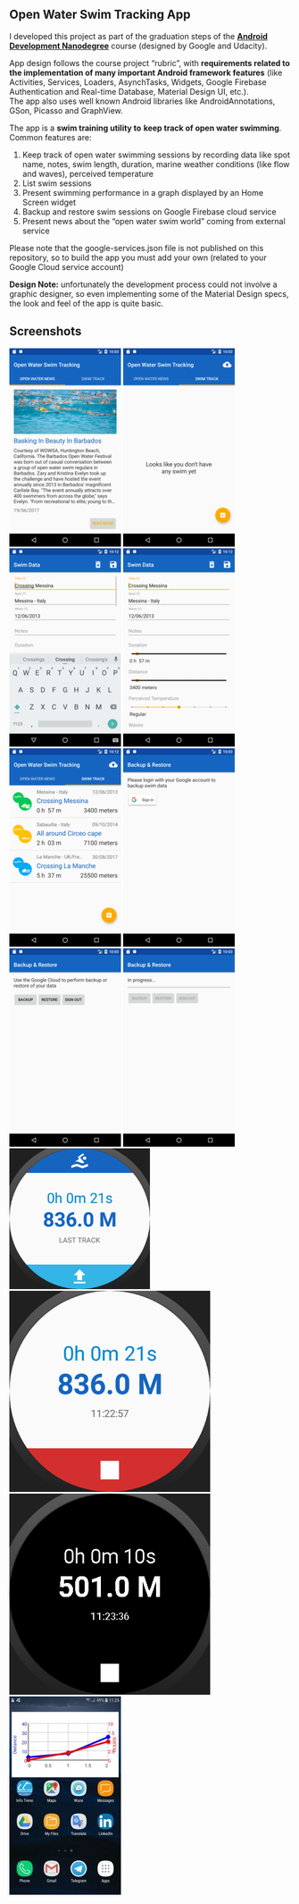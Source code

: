 
<h2 id="open-water-swim-tracking-app"><strong>Open Water Swim Tracking App</strong></h2>

<p>I developed this project as part of the graduation steps of the <a href="https://www.udacity.com/course/android-developer-nanodegree-by-google--nd801" target="_blank"><strong>Android Development Nanodegree</strong></a> course (designed by Google and Udacity).</p>

<p>App design follows the course project “rubric”, with <strong>requirements related to the implementation of many important Android framework features</strong> (like Activities, Services, Loaders, AsynchTasks, Widgets, Google Firebase Authentication and Real-time Database, Material Design UI, etc.).  <br>
The app also uses well known Android libraries like AndroidAnnotations, GSon, Picasso and GraphView.</p>

<p>The app is a <strong>swim training utility to</strong> <strong>keep track of open water swimming</strong>. Common features are:</p>

<ol>
<li>Keep track of open water swimming sessions by recording data like spot name, notes, swim length, duration, marine weather conditions (like flow and waves), perceived temperature</li>
<li>List swim sessions</li>
<li>Present swimming performance in a graph displayed by an Home Screen widget</li>
<li>Backup and restore swim sessions on Google Firebase cloud service</li>
<li>Present news about the “open water swim world” coming from external service</li>
</ol>

<p>Please note that the google-services.json file is not published on this repository, so to build the app you must add your own (related to your Google Cloud service account)</p>

<p><strong>Design Note:</strong> unfortunately the development process could not involve a graphic designer, so even implementing some of the Material Design specs, the look and feel of the app is quite basic.</p>

<h2 id="screenshots">Screenshots</h2>

<p>
<img src="https://github.com/fabiobeoni/android-open-water-swim-tracking/blob/master/github_info_page/1.png?raw=true" alt="Open water swimming news" title="">
<img src="https://github.com/fabiobeoni/android-open-water-swim-tracking/blob/master/github_info_page/2.png?raw=true" alt="Swimming sessions" title="">
<img src="https://github.com/fabiobeoni/android-open-water-swim-tracking/blob/master/github_info_page/3.png?raw=true" alt="Track swimming data" title="">
<img src="https://github.com/fabiobeoni/android-open-water-swim-tracking/blob/master/github_info_page/4.png?raw=true" alt="Track swimming data" title="">
<img src="https://github.com/fabiobeoni/android-open-water-swim-tracking/blob/master/github_info_page/5.png?raw=true" alt="Swimming sessions - full" title="">
<img src="https://github.com/fabiobeoni/android-open-water-swim-tracking/blob/master/github_info_page/6.png?raw=true" alt="Login to backup" title="">
<img src="https://github.com/fabiobeoni/android-open-water-swim-tracking/blob/master/github_info_page/7.png?raw=true" alt="Backup" title="">
<img src="https://github.com/fabiobeoni/android-open-water-swim-tracking/blob/master/github_info_page/8.png?raw=true" alt="Restore" title="">
  <img src="https://github.com/fabiobeoni/android-open-water-swim-tracking/blob/master/github_info_page/watch-main.png?raw=true" alt="Restore" title="" style="width:50%">
  <img src="https://github.com/fabiobeoni/android-open-water-swim-tracking/blob/master/github_info_page/watch-track.png?raw=true" alt="Restore" title="">
  <img src="https://github.com/fabiobeoni/android-open-water-swim-tracking/blob/master/github_info_page/watch-track-ambient.png?raw=true" alt="Restore" title="">
<img src="https://github.com/fabiobeoni/android-open-water-swim-tracking/blob/master/github_info_page/widget.jpg?raw=true" alt="Home widget" title="">
</
